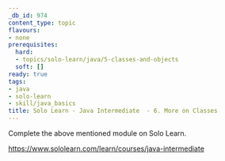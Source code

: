 ```yaml
---
_db_id: 974
content_type: topic
flavours:
- none
prerequisites:
  hard:
  - topics/solo-learn/java/5-classes-and-objects
  soft: []
ready: true
tags:
- java
- solo-learn
- skill/java_basics
title: Solo Learn - Java Intermediate  - 6. More on Classes
---
```


Complete the above mentioned module on Solo Learn.

https://www.sololearn.com/learn/courses/java-intermediate